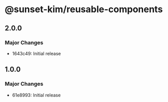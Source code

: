 # @sunset-kim/reusable-components

## 2.0.0

### Major Changes

- 1643c49: Initial release

## 1.0.0

### Major Changes

- 61e8993: Initial release
